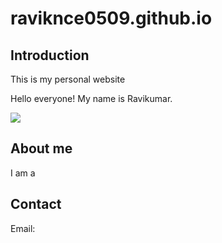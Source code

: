 # raviknce0509.github.io
## Introduction
This is my personal website


Hello everyone!
My name is Ravikumar. 

![](https://i.gifer.com/ZJFD.gif)

## About me
I am a

## Contact
Email: <EMAIL>


